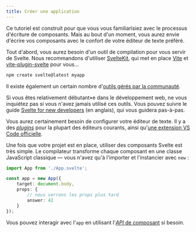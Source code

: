 ```yaml
---
title: Créer une application
---
```


Ce tutoriel est construit pour que vous vous familiarisiez avec le processus d'écriture de composants. Mais au bout d'un moment, vous aurez envie d'écrire vos composants avec le confort de votre éditeur de texte préféré.

Tout d'abord, vous aurez besoin d'un outil de compilation pour vous servir de Svelte. Nous recommandons d'utiliser [SvelteKit](https://kit.svelte.dev), qui met en place [Vite](https://vitejs.dev/) et [vite-plugin-svelte](https://github.com/sveltejs/vite-plugin-svelte/) pour vous...


```bash
npm create svelte@latest myapp
```

Il existe également un certain nombre d'[outils gérés par la communauté](https://sveltesociety.dev/tools).

Si vous êtes relativement débutant•e dans le développement web, ne vous inquiétez pas si vous n'avez jamais utilisé ces outils. Vous pouvez suivre le guide [Svelte for new developers](/blog/svelte-for-new-developers) (en anglais), qui vous guidera pas-à-pas.

Vous aurez certainement besoin de configurer votre éditeur de texte. Il y a des <span class='vo'>[_plugins_](https://sveltesociety.dev/tools#editor-support)</span> pour la plupart des éditeurs courants, ainsi qu'[une extension VS Code officielle](https://marketplace.visualstudio.com/items?itemName=svelte.svelte-vscode).


<!--
NOTE: Removed until we have better place for setting-up-your-editor guide. https://github.com/sveltejs/svelte/pull/7310#issuecomment-1049923609
If your editor does not have a Svelte plugin then you can follow [this guide](/blog/setting-up-your-editor) to configure your text editor to treat `.svelte` files the same as `.html` for the sake of syntax highlighting. -->

Une fois que votre projet est en place, utiliser des composants Svelte est très simple. Le compilateur transforme chaque composant en une classe JavaScript classique — vous n'avez qu'à l'importer et l'instancier avec `new` :

```ts
import App from './App.svelte';

const app = new App({
	target: document.body,
	props: {
		// nous verrons les props plus tard
		answer: 42
	}
});
```

Vous pouvez interagir avec l'`app` en utilisant l'[<span class='vo'>_API_</span> de composant](/docs#run-time-client-side-component-api) si besoin.

